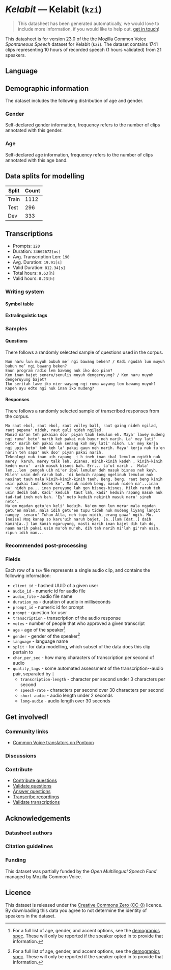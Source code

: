 # *Kelabit* &mdash; Kelabit (`kzi`)
> This datasheet has been generated automatically, we would love to include more information, if you would like to help out, [get in touch](https://github.com/common-voice/common-voice/blob/main/docs/COMMUNITIES.md)!

 This datasheet is for version 23.0 of the the Mozilla Common Voice *Spontaneous Speech* dataset 
for Kelabit (`kzi`). The dataset contains 1741 clips representing 10 hours of recorded
speech (1 hours validated) from 21 speakers.

## Language
<!-- {{LANGUAGE_DESCRIPTION}} -->
<!-- Provide a brief (1-2 paragraph) description of your language -->

## Demographic information
The dataset includes the following distribution of age and gender.
<!-- You can get a lot of the information in this section from https://analyzer.cv-toolbox.web.tr/browse -->

### Gender
Self-declared gender information, frequency refers to the number of clips annotated with this gender.
<!-- {{GENDER_TABLE}} -->
<!-- @ AUTOMATICALLY GENERATED @ -->
<!-- | Gender | Frequency |
|--------|-----------|
| male, masculine | ? |
| undeclared | ? |
| female, feminine | ? | -->

### Age
Self-declared age information, frequency refers to the number of clips annotated with this age band.
<!-- {{AGE_TABLE}} -->
<!-- @ AUTOMATICALLY GENERATED @ -->
<!-- | Age band | Frequency |
|----------|-----------|
| teens | ? |
| twenties | ? |
| thirties | ? |
| fourties | ? |
| fifties | ? |
   ...if other age ranges are present in your data, add rows... -->

## Data splits for modelling
| Split | Count |
|-|-|
| Train | 1112 |
| Test | 296 |
| Dev | 333 |

## Transcriptions
* Prompts: `120`
* Duration: `34662672[ms]`
* Avg. Transcription Len: `190`
* Avg. Duration: `19.91[s]`
* Valid Duration: `812.34[s]`
* Total hours: `9.63[h]`
* Valid hours: `0.23[h]`
<!-- {{TRANSCRIPTIONS_DESCRIPTION}} -->
<!-- A description of the transcription system used -->

### Writing system
<!-- {{WRITING_SYSTEM_DESCRIPTION}} -->
<!-- @ OPTIONAL @ -->
<!-- A description of the writing system (or writing systems) used in the text corpus -->

#### Symbol table
<!-- {{ALPHABET_TABLE}} -->
<!-- @ OPTIONAL @ -->
<!-- If the writing system is alphabetic, you can include the valid alphabet here -->

#### Extralinguistic tags

### Samples

#### Questions
There follows a randomly selected sample of questions used in the corpus.

```
Nun naru lun muyuh bubuh me’ ngi bawang beken? / Kadi ngudah lun muyuh bubuh me’ ngi bawang beken?
Enun program radio lem bawang nuk iko doo pian?
Ken inan bajet senaru/senulis muyuh dengeruyung? / Ken naru muyuh dengeruyung bajet?
Iko seritah lawe iko nier wayang ngi ruma wayang lem bawang muyuh?
Kapeh ayu edto ngi nuk inan iko mudeng?
```
<!-- {{QUESTIONS_SAMPLE}} -->

#### Responses
There follows a randomly selected sample of transcribed responses from the corpus.

```
Mo raut ebol, raut ebol, raut volley ball, raut gaing nideh ngilad, raut pepana' nideh, raut guli nideh ngilad.
Manid na'an teh pakaian doo' piyan tauh lemulun eh. Maya' lawey mudeng ngi ruma' beto' narih keh pakai nuk buyur neh narih. La' mey lati' beto' narih keh pakai nuk senang koh mey lati' nikoh. La' mey kerja ngi upis beto' koh keh la' pakai gaun neh narih. Maya' kerja nuk tu'en narih teh sapa' nuk doo' piyan pakai narih.
Teknologi nuk inan uih rapang  i h ineh inan ibal lemulun ngidih nuk merey  karuh, merey talk leh. Bisnes. Kinih-kinih kedeh , kinih-kinih kedeh nuru'  arih masuk bisnes bah. Err... ta'ut narih .  Mula' lem...lem  pengeh uih ni'er ibal lemulun deh masuk bisnes neh keyh. Mileh' usin deh raruh bah. 'di keduih rapang ngelinuh lemulun nuk nasihat tauh mala kinih-kinih-kinih tauh. Beng, beng, raut beng kinih usin pakai tauh kedeh ko'. Masuk nideh beng, masuk nideh na'...inan na' nideh pa... inan peruyung lah gen bisnes-bisnes. Mileh raruh teh usin dedih bah. Kadi' keduih  taut lah, kadi' keduih rapang masuk nuk tad-tad ineh neh bah. 'Ey' neto keduih nekinih masuk naru' sineh neto'.
Na'em ngadan getu'en keli' keduih. Na'em men lun merar mala ngadan getu'en malam, mala idih getu'en tupu tideh nuk mudeng liyang langit nangey  senaru' Tuhan Alla, neh tupu nidih, erang gawa' ngih. Mo.
[noise] Moq kanap so karu'uih naruh bajet, [a..]lam [dat..] daih kamih[a..] lam kamih ngaruyung, masti narih inan bajet dih tah do, naam narih pakai usin mu'oh mu'oh, dih tah narih mi'lah gi'rah usin, ripun idih man...
```
<!-- {{TRANSCRIPTIONS_SAMPLE}} -->

### Recommended post-processing
<!-- {{RECOMMENDED_POSTPROCESSING_DESCRIPTION}} -->
<!-- @ OPTIONAL @ -->
<!-- What should people do before they use the data, for example Unicode normalisation or normalisation of extralinguistic tags -->

### Fields
Each row of a `tsv` file represents a single audio clip, and contains the following information:

* `client_id` - hashed UUID of a given user
* `audio_id` - numeric id for audio file
* `audio_file` - audio file name
* `duration_ms` - duration of audio in milliseconds
* `prompt_id` - numeric id for prompt
* `prompt` - question for user
* `transcription` - transcription of the audio response
* `votes` - number of people that who approved a given transcript
* `age` - age of the speaker[^1]
* `gender` - gender of the speaker[^1]
* `language` - language name
* `split` - for data modelling, which subset of the data does this clip pertain to
* `char_per_sec` - how many characters of transcription per second of audio
* `quality_tags` - some automated assessment of the transcription--audio pair, separated by `|`
   *  `transcription-length` - character per second under 3 characters per second
   * `speech-rate` - characters per second over 30 characters per second
   * `short-audio` - audio length under 2 seconds
   * `long-audio` - audio length over 30 seconds

#### 
[^1]: For a full list of age, gender, and accent options, see the
[demograpics
spec](https://github.com/common-voice/common-voice/blob/main/web/src/stores/demographics.ts). These
will only be reported if the speaker opted in to provide that
information.

## Get involved!

### Community links
* [Common Voice translators on Pontoon](https://pontoon.mozilla.org/kzi/common-voice/contributors/)
<!-- {{COMMUNITY_LINKS_LIST}} -->
<!-- @ OPTIONAL @ -->
<!-- Links to community chats / fora -->

### Discussions
<!-- {{DISCUSSION_LINKS_LIST}} -->
<!-- @ OPTIONAL @ -->
<!-- Any links to discussions, for example on Discourse or other fora or blogs can be included here -->

### Contribute
* [Contribute questions](https://commonvoice.mozilla.org/spontaneous-speech/beta/question)
* [Validate questions](https://commonvoice.mozilla.org/spontaneous-speech/beta/validate)
* [Answer questions](https://commonvoice.mozilla.org/spontaneous-speech/beta/prompts)
* [Transcribe recordings](https://commonvoice.mozilla.org/spontaneous-speech/beta/transcribe)
* [Validate transcriptions](https://commonvoice.mozilla.org/spontaneous-speech/beta/check-transcript)
<!-- {{CONTRIBUTE_LINKS_LIST}} -->
<!-- Here you can include links for how to contribute to the dataset -->

## Acknowledgements

### Datasheet authors
<!-- {{DATASHEET_AUTHORS_LIST}} -->
<!-- A list in the format of: Your Name <email@email.com> -->

### Citation guidelines
<!-- {{CITATION_DESCRIPTION}} -->
<!-- @ OPTIONAL @ -->
<!-- If you published a paper and would like people to cite it, you can include the BiBTeX here -->

### Funding
This dataset was partially funded by the *Open Multilingual Speech Fund* managed by Mozilla Common Voice.
<!-- {{FUNDING_DESCRIPTION}} -->
<!-- @ OPTIONAL @ -->
<!-- If you received any funding, you can include the acknowledgement here -->

## Licence
This dataset is released under the [Creative Commons Zero (CC-0)](https://creativecommons.org/public-domain/cc0/) licence. By downloading this data
you agree to not determine the identity of speakers in the dataset.